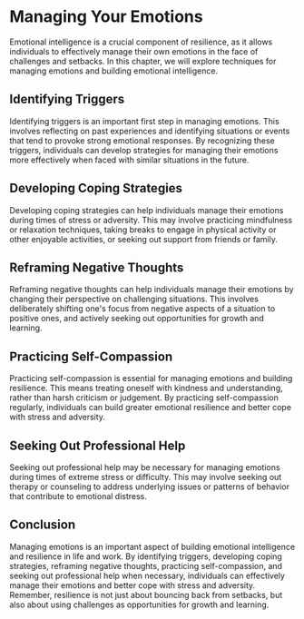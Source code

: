 Managing Your Emotions
=========================================================

Emotional intelligence is a crucial component of resilience, as it allows individuals to effectively manage their own emotions in the face of challenges and setbacks. In this chapter, we will explore techniques for managing emotions and building emotional intelligence.

Identifying Triggers
--------------------

Identifying triggers is an important first step in managing emotions. This involves reflecting on past experiences and identifying situations or events that tend to provoke strong emotional responses. By recognizing these triggers, individuals can develop strategies for managing their emotions more effectively when faced with similar situations in the future.

Developing Coping Strategies
----------------------------

Developing coping strategies can help individuals manage their emotions during times of stress or adversity. This may involve practicing mindfulness or relaxation techniques, taking breaks to engage in physical activity or other enjoyable activities, or seeking out support from friends or family.

Reframing Negative Thoughts
---------------------------

Reframing negative thoughts can help individuals manage their emotions by changing their perspective on challenging situations. This involves deliberately shifting one's focus from negative aspects of a situation to positive ones, and actively seeking out opportunities for growth and learning.

Practicing Self-Compassion
--------------------------

Practicing self-compassion is essential for managing emotions and building resilience. This means treating oneself with kindness and understanding, rather than harsh criticism or judgement. By practicing self-compassion regularly, individuals can build greater emotional resilience and better cope with stress and adversity.

Seeking Out Professional Help
-----------------------------

Seeking out professional help may be necessary for managing emotions during times of extreme stress or difficulty. This may involve seeking out therapy or counseling to address underlying issues or patterns of behavior that contribute to emotional distress.

Conclusion
----------

Managing emotions is an important aspect of building emotional intelligence and resilience in life and work. By identifying triggers, developing coping strategies, reframing negative thoughts, practicing self-compassion, and seeking out professional help when necessary, individuals can effectively manage their emotions and better cope with stress and adversity. Remember, resilience is not just about bouncing back from setbacks, but also about using challenges as opportunities for growth and learning.
